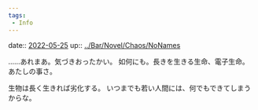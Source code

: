 ```yaml
---
tags:
 - Info
---
```


date:: [2022-05-25](../Daily_Note/2022-05-25.md)
up:: [../Bar/Novel/Chaos/NoNames](../Bar/Novel/Chaos/NoNames.md)

……あれまあ。気づきおったかい。
如何にも。長きを生きる生命、電子生命。
あたしの事さ。

生物は長く生きれば劣化する。
いつまでも若い人間には、何でもできてしまうからな。
